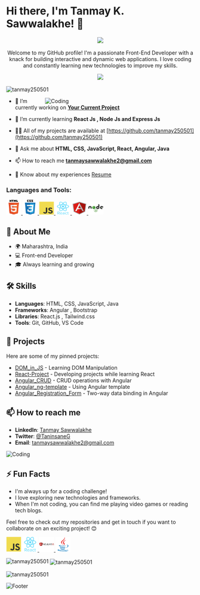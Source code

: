 
# Hi there, I'm Tanmay K. Sawwalakhe! 👋

<p align="center">
  <img src="https://media.giphy.com/media/xT0GqssRweIhlz209i/giphy.gif" width="50">
</p>

<p align="center">
  Welcome to my GitHub profile! I'm a passionate Front-End Developer with a knack for building interactive and dynamic web applications. I love coding and constantly learning new technologies to improve my skills.
</p>


<p align="center">
  <img src="https://media.giphy.com/media/26BRuo6sLetdllPAQ/giphy.gif" width="50">
</p>

<p align="left"> <img src="https://komarev.com/ghpvc/?username=tanmay250501&label=Profile%20views&color=0e75b6&style=flat" alt="tanmay250501" /> </p>

<img align="right" alt="Coding" width="400" src="https://media.giphy.com/media/qgQUggAC3Pfv687qPC/giphy.gif">

- 🔭 I’m currently working on **[Your Current Project](https://github.com/tanmay250501/React-Project)**

- 🌱 I’m currently learning **React Js , Node Js and Express Js**

- 👨‍💻 All of my projects are available at [https://github.com/tanmay250501](https://github.com/tanmay250501)

- 💬 Ask me about **HTML, CSS, JavaScript, React, Angular, Java**

- 📫 How to reach me **tanmaysawwalakhe2@gmail.com**

- 📄 Know about my experiences [Resume]([https://drive.google.com/file/d/1gCi31POSy8g8Jgu9pl-AS7NaApsS62Pi/view?usp=drivesdk](https://docs.google.com/document/d/1GOwbERTss5BPIl4xVDeuekf9iN8LNcO5/edit?usp=drive_link&ouid=100259427948283459770&rtpof=true&sd=true))



<h3 align="left">Languages and Tools:</h3>
<p align="left"> 
<a href="https://www.w3.org/html/" target="_blank"> <img src="https://raw.githubusercontent.com/devicons/devicon/master/icons/html5/html5-original-wordmark.svg" alt="html5" width="40" height="40"/> </a> 
<a href="https://www.w3schools.com/css/" target="_blank"> <img src="https://raw.githubusercontent.com/devicons/devicon/master/icons/css3/css3-original-wordmark.svg" alt="css3" width="40" height="40"/> </a> 
<a href="https://developer.mozilla.org/en-US/docs/Web/JavaScript" target="_blank"> 
  <img src="https://raw.githubusercontent.com/devicons/devicon/master/icons/javascript/javascript-original.svg" alt="javascript" width="40" height="35"/> 
</a>
<a href="https://reactjs.org/" target="_blank"> 
  <img src="https://raw.githubusercontent.com/devicons/devicon/master/icons/react/react-original-wordmark.svg" alt="react" width="40" height="35"/> 
</a>
<a href="https://angular.io/" target="_blank"> 
  <img src="https://raw.githubusercontent.com/devicons/devicon/master/icons/angularjs/angularjs-original.svg" alt="angular" width="40" height="35"/> 
</a>
<a href="https://nodejs.org/" target="_blank"> 
  <img src="https://raw.githubusercontent.com/devicons/devicon/master/icons/nodejs/nodejs-original-wordmark.svg" alt="nodejs" width="40" height="35"/> 
</a>





## 🚀 About Me

- 🌍 Maharashtra, India
- 💻 Front-end Developer
- 🎓 Always learning and growing

## 🛠️ Skills

- **Languages**: HTML, CSS, JavaScript, Java
- **Frameworks**: Angular , Bootstrap
- **Libraries**: React.js , Tailwind.css
- **Tools**: Git, GitHub, VS Code

## 🌟 Projects

Here are some of my pinned projects:

- [DOM_in_JS](https://github.com/tanmay250501/DOM_in_JS) - Learning DOM Manipulation
- [React-Project](https://github.com/tanmay250501/React-Project) - Developing projects while learning React
- [Angular_CRUD](https://github.com/tanmay250501/Angular_CRUD) - CRUD operations with Angular
- [Angular_ng-template](https://github.com/tanmay250501/Angular_ng-template) - Using Angular template
- [Angular_Registration_Form](https://github.com/tanmay250501/Angular_Registration_Form) - Two-way data binding in Angular

## 📫 How to reach me

- **LinkedIn**: [Tanmay Sawwalakhe](https://www.linkedin.com/in/tanmay-sawwalakhe)
- **Twitter**: [@TaninsaneG](https://twitter.com/TaninsaneG)
- **Email**: tanmaysawwalakhe2@gmail.com

![Coding](https://media.giphy.com/media/VTtANKl0beDFQRLDTh/giphy.gif)

## ⚡ Fun Facts

- I'm always up for a coding challenge!
- I love exploring new technologies and frameworks.
- When I'm not coding, you can find me playing video games or reading tech blogs.

Feel free to check out my repositories and get in touch if you want to collaborate on an exciting project! 😊


<img src="https://raw.githubusercontent.com/devicons/devicon/master/icons/javascript/javascript-original.svg" alt="javascript" width="40" height="40"/> </a>
<a href="https://reactjs.org/" target="_blank"> <img src="https://raw.githubusercontent.com/devicons/devicon/master/icons/react/react-original-wordmark.svg" alt="react" width="40" height="40"/> </a> 
<a href="https://angular.io" target="_blank"> <img src="https://raw.githubusercontent.com/devicons/devicon/master/icons/angularjs/angularjs-original-wordmark.svg" alt="angular" width="40" height="40"/> </a> 
<a href="https://www.java.com" target="_blank"> <img src="https://raw.githubusercontent.com/devicons/devicon/master/icons/java/java-original.svg" alt="java" width="40" height="40"/> </a> 
</p>

<p><img align="left" src="https://github-readme-stats.vercel.app/api/top-langs?username=tanmay250501&show_icons=true&locale=en&layout=compact&theme=tokyonight" alt="tanmay250501" /></p>

<p>&nbsp;<img align="center" src="https://github-readme-stats.vercel.app/api?username=tanmay250501&show_icons=true&locale=en&theme=tokyonight" alt="tanmay250501" /></p>


<p><img align="center" src="https://github-readme-streak-stats.herokuapp.com/?user=tanmay250501&theme=tokyonight" alt="tanmay250501" /></p>


![Footer](https://raw.githubusercontent.com/tanmay250501/tanmay250501/main/footer.png)
